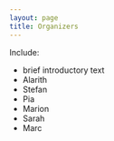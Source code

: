 ```yaml
---
layout: page
title: Organizers
---
```



Include:
- brief introductory text
- Alarith
- Stefan
- Pia
- Marion
- Sarah
- Marc
